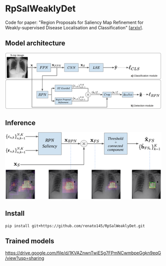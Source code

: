 # RpSalWeaklyDet
Code for paper: "Region Proposals for Saliency Map Refinement for Weakly-supervised Disease Localisation and Classification"
[[arxiv]](https://arxiv.org/abs/2005.10550).

## Model architecture
![Training](imgs/training.png)

## Inference
![Inference](imgs/inference.png)

## Install
`pip install git+https://github.com/renato145/RpSalWeaklyDet.git`

## Trained models
https://drive.google.com/file/d/1KVAZnwnTwiESg7FPmNCwmbpeGgkn9eqG/view?usp=sharing
